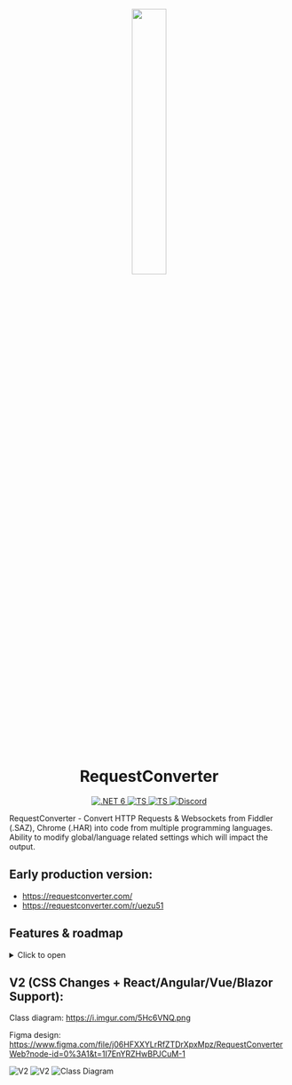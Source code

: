 <h1 align="center">
  <br>
<img width=35% src="https://i.imgur.com/FGVa79j.png"/>
    <br>
    RequestConverter
  <br>
</h1>
<p align="center">
  <a href="https://img.shields.io/badge/.NET-5C2D91">
    <img src="https://img.shields.io/badge/.NET-512BD4?logo=dotnet" alt=".NET 6">
  </a>
  <a href="https://img.shields.io/badge/TypeScript-007ACC">
    <img src="https://img.shields.io/badge/TypeScript-007ACC?logo=typescript&logoColor=white" alt="TS">
  </a>
  <a href="https://img.shields.io/badge/Microsoft_SQL_Server-CC2927">
    <img src="https://img.shields.io/badge/SQL_Server-CC2927?logo=microsoft-sql-server&logoColor=white" alt="TS">
  </a>
  <a href="https://discord.gg/7xFzrjTpYk">
    <img src="https://img.shields.io/discord/984473468114456667?color=5b62ef&label=discord" alt="Discord">
  </a>
</p>

RequestConverter - Convert HTTP Requests & Websockets from Fiddler (.SAZ), Chrome (.HAR) into code from multiple programming languages. Ability to modify global/language related settings which will impact the output.

## Early production version: 
- https://requestconverter.com/
- https://requestconverter.com/r/uezu51

## Features & roadmap
<details>
  <summary>Click to open</summary>
  
  ### Added
  - Analyse Http Requests & Websockets
  - Store request bundles (SQL server) rq.com/r/xyz
  - Brotli compression (reducing JSON by half)
  - Multiple file types
  - - .HAR
  - - .SAZ
  - Request body
  - - Detect POST text, json
  - - Detect Multipart data
  - - Detect XWWWUrlFormEncoded data
  - - Escape strings when needed
  - Code generation
  - - Python
  - - - Change req/resp/header names
  - - C#
  - - - Add proxy
  - - - Change request name
  - - Method name generation
  - - Custom preferences
  - - - Wrap with class
  - - - Wrap with method
  - API analysis (identify IDs previously used in other requests)
  
  ### Roadmap
  - API Analysis & Automation: 
  1. JSON class & object generation from response
  2. Regex creation for identified ids (header, body...) from response data
  - Add more languages:
  1. Java
  2. Rust
  3. Perl
  4. Go
  5. Kotlin
  - Add settings to change the programming output & theme etc.
  - Ability to save request bundle to account (login/register features)
</details>

## V2 (CSS Changes + React/Angular/Vue/Blazor Support):

Class diagram: https://i.imgur.com/5Hc6VNQ.png

Figma design: https://www.figma.com/file/j06HFXXYLrRfZTDrXpxMpz/RequestConverterWeb?node-id=0%3A1&t=1I7EnYRZHwBPJCuM-1

![V2](https://i.imgur.com/ef7u3T7.png)
![V2](https://i.imgur.com/rBxRGaT.png)
![Class Diagram](https://i.imgur.com/5Hc6VNQ.png)

